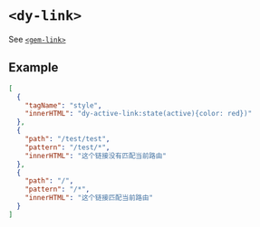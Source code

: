 # `<dy-link>`

See [`<gem-link>`](https://gemjs.org/zh/api/built-in-element)

## Example

<gbp-example name="dy-active-link" src="https://esm.sh/duoyun-ui/elements/link">

```json
[
  {
    "tagName": "style",
    "innerHTML": "dy-active-link:state(active){color: red})"
  },
  {
    "path": "/test/test",
    "pattern": "/test/*",
    "innerHTML": "这个链接没有匹配当前路由"
  },
  {
    "path": "/",
    "pattern": "/*",
    "innerHTML": "这个链接匹配当前路由"
  }
]
```

</gbp-example>
